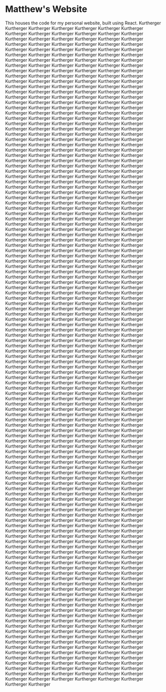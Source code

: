 # Matthew's Website
This houses the code for my personal website, built using React.
Kurtherger Kurtherger Kurtherger Kurtherger Kurtherger Kurtherger Kurtherger Kurtherger Kurtherger Kurtherger Kurtherger Kurtherger Kurtherger Kurtherger Kurtherger Kurtherger Kurtherger Kurtherger Kurtherger Kurtherger Kurtherger Kurtherger Kurtherger Kurtherger Kurtherger Kurtherger Kurtherger Kurtherger Kurtherger Kurtherger Kurtherger Kurtherger Kurtherger Kurtherger Kurtherger Kurtherger Kurtherger Kurtherger Kurtherger Kurtherger Kurtherger Kurtherger Kurtherger Kurtherger Kurtherger Kurtherger Kurtherger Kurtherger Kurtherger Kurtherger Kurtherger Kurtherger Kurtherger Kurtherger Kurtherger Kurtherger Kurtherger Kurtherger Kurtherger Kurtherger Kurtherger Kurtherger Kurtherger Kurtherger Kurtherger Kurtherger Kurtherger Kurtherger Kurtherger Kurtherger Kurtherger Kurtherger Kurtherger Kurtherger Kurtherger Kurtherger Kurtherger Kurtherger Kurtherger Kurtherger Kurtherger Kurtherger Kurtherger Kurtherger Kurtherger Kurtherger Kurtherger Kurtherger Kurtherger Kurtherger Kurtherger Kurtherger Kurtherger Kurtherger Kurtherger Kurtherger Kurtherger Kurtherger Kurtherger Kurtherger Kurtherger Kurtherger Kurtherger Kurtherger Kurtherger Kurtherger Kurtherger Kurtherger Kurtherger Kurtherger Kurtherger Kurtherger Kurtherger Kurtherger Kurtherger Kurtherger Kurtherger Kurtherger Kurtherger Kurtherger Kurtherger Kurtherger Kurtherger Kurtherger Kurtherger Kurtherger Kurtherger Kurtherger Kurtherger Kurtherger Kurtherger Kurtherger Kurtherger Kurtherger Kurtherger Kurtherger Kurtherger Kurtherger Kurtherger Kurtherger Kurtherger Kurtherger Kurtherger Kurtherger Kurtherger Kurtherger Kurtherger Kurtherger Kurtherger Kurtherger Kurtherger Kurtherger Kurtherger Kurtherger Kurtherger Kurtherger Kurtherger Kurtherger Kurtherger Kurtherger Kurtherger Kurtherger Kurtherger Kurtherger Kurtherger Kurtherger Kurtherger Kurtherger Kurtherger Kurtherger Kurtherger Kurtherger Kurtherger Kurtherger Kurtherger Kurtherger Kurtherger Kurtherger Kurtherger Kurtherger Kurtherger Kurtherger Kurtherger Kurtherger Kurtherger Kurtherger Kurtherger Kurtherger Kurtherger Kurtherger Kurtherger Kurtherger Kurtherger Kurtherger Kurtherger Kurtherger Kurtherger Kurtherger Kurtherger Kurtherger Kurtherger Kurtherger Kurtherger Kurtherger Kurtherger Kurtherger Kurtherger Kurtherger Kurtherger Kurtherger Kurtherger Kurtherger Kurtherger Kurtherger Kurtherger Kurtherger Kurtherger Kurtherger Kurtherger Kurtherger Kurtherger Kurtherger Kurtherger Kurtherger Kurtherger Kurtherger Kurtherger Kurtherger Kurtherger Kurtherger Kurtherger Kurtherger Kurtherger Kurtherger Kurtherger Kurtherger Kurtherger Kurtherger Kurtherger Kurtherger Kurtherger Kurtherger Kurtherger Kurtherger Kurtherger Kurtherger Kurtherger Kurtherger Kurtherger Kurtherger Kurtherger Kurtherger Kurtherger Kurtherger Kurtherger Kurtherger Kurtherger Kurtherger Kurtherger Kurtherger Kurtherger Kurtherger Kurtherger Kurtherger Kurtherger Kurtherger Kurtherger Kurtherger Kurtherger Kurtherger Kurtherger Kurtherger Kurtherger Kurtherger Kurtherger Kurtherger Kurtherger Kurtherger Kurtherger Kurtherger Kurtherger Kurtherger Kurtherger Kurtherger Kurtherger Kurtherger Kurtherger Kurtherger Kurtherger Kurtherger Kurtherger Kurtherger Kurtherger Kurtherger Kurtherger Kurtherger Kurtherger Kurtherger Kurtherger Kurtherger Kurtherger Kurtherger Kurtherger Kurtherger Kurtherger Kurtherger Kurtherger Kurtherger Kurtherger Kurtherger Kurtherger Kurtherger Kurtherger Kurtherger Kurtherger Kurtherger Kurtherger Kurtherger Kurtherger Kurtherger Kurtherger Kurtherger Kurtherger Kurtherger Kurtherger Kurtherger Kurtherger Kurtherger Kurtherger Kurtherger Kurtherger Kurtherger Kurtherger Kurtherger Kurtherger Kurtherger Kurtherger Kurtherger Kurtherger Kurtherger Kurtherger Kurtherger Kurtherger Kurtherger Kurtherger Kurtherger Kurtherger Kurtherger Kurtherger Kurtherger Kurtherger Kurtherger Kurtherger Kurtherger Kurtherger Kurtherger Kurtherger Kurtherger Kurtherger Kurtherger Kurtherger Kurtherger Kurtherger Kurtherger Kurtherger Kurtherger Kurtherger Kurtherger Kurtherger Kurtherger Kurtherger Kurtherger Kurtherger Kurtherger Kurtherger Kurtherger Kurtherger Kurtherger Kurtherger Kurtherger Kurtherger Kurtherger Kurtherger Kurtherger Kurtherger Kurtherger Kurtherger Kurtherger Kurtherger Kurtherger Kurtherger Kurtherger Kurtherger Kurtherger Kurtherger Kurtherger Kurtherger Kurtherger Kurtherger Kurtherger Kurtherger Kurtherger Kurtherger Kurtherger Kurtherger Kurtherger Kurtherger Kurtherger Kurtherger Kurtherger Kurtherger Kurtherger Kurtherger Kurtherger Kurtherger Kurtherger Kurtherger Kurtherger Kurtherger Kurtherger Kurtherger Kurtherger Kurtherger Kurtherger Kurtherger Kurtherger Kurtherger Kurtherger Kurtherger Kurtherger Kurtherger Kurtherger Kurtherger Kurtherger Kurtherger Kurtherger Kurtherger Kurtherger Kurtherger Kurtherger Kurtherger Kurtherger Kurtherger Kurtherger Kurtherger Kurtherger Kurtherger Kurtherger Kurtherger Kurtherger Kurtherger Kurtherger Kurtherger Kurtherger Kurtherger Kurtherger Kurtherger Kurtherger Kurtherger Kurtherger Kurtherger Kurtherger Kurtherger Kurtherger Kurtherger Kurtherger Kurtherger Kurtherger Kurtherger Kurtherger Kurtherger Kurtherger Kurtherger Kurtherger Kurtherger Kurtherger Kurtherger Kurtherger Kurtherger Kurtherger Kurtherger Kurtherger Kurtherger Kurtherger Kurtherger Kurtherger Kurtherger Kurtherger Kurtherger Kurtherger Kurtherger Kurtherger Kurtherger Kurtherger Kurtherger Kurtherger Kurtherger Kurtherger Kurtherger Kurtherger Kurtherger Kurtherger Kurtherger Kurtherger Kurtherger Kurtherger Kurtherger Kurtherger Kurtherger Kurtherger Kurtherger Kurtherger Kurtherger Kurtherger Kurtherger Kurtherger Kurtherger Kurtherger Kurtherger Kurtherger Kurtherger Kurtherger Kurtherger Kurtherger Kurtherger Kurtherger Kurtherger Kurtherger Kurtherger Kurtherger Kurtherger Kurtherger Kurtherger Kurtherger Kurtherger Kurtherger Kurtherger Kurtherger Kurtherger Kurtherger Kurtherger Kurtherger Kurtherger Kurtherger Kurtherger Kurtherger Kurtherger Kurtherger Kurtherger Kurtherger Kurtherger Kurtherger Kurtherger Kurtherger Kurtherger Kurtherger Kurtherger Kurtherger Kurtherger Kurtherger Kurtherger Kurtherger Kurtherger Kurtherger Kurtherger Kurtherger Kurtherger Kurtherger Kurtherger Kurtherger Kurtherger Kurtherger Kurtherger Kurtherger Kurtherger Kurtherger Kurtherger Kurtherger Kurtherger Kurtherger Kurtherger Kurtherger Kurtherger Kurtherger Kurtherger Kurtherger Kurtherger Kurtherger Kurtherger Kurtherger Kurtherger Kurtherger Kurtherger Kurtherger Kurtherger Kurtherger Kurtherger Kurtherger Kurtherger Kurtherger Kurtherger Kurtherger Kurtherger Kurtherger Kurtherger Kurtherger Kurtherger Kurtherger Kurtherger Kurtherger Kurtherger Kurtherger Kurtherger Kurtherger Kurtherger Kurtherger Kurtherger Kurtherger Kurtherger Kurtherger Kurtherger Kurtherger Kurtherger Kurtherger Kurtherger Kurtherger Kurtherger Kurtherger Kurtherger Kurtherger Kurtherger Kurtherger Kurtherger Kurtherger Kurtherger Kurtherger Kurtherger Kurtherger Kurtherger Kurtherger Kurtherger Kurtherger Kurtherger Kurtherger Kurtherger Kurtherger Kurtherger Kurtherger Kurtherger Kurtherger Kurtherger Kurtherger Kurtherger Kurtherger Kurtherger Kurtherger Kurtherger Kurtherger Kurtherger Kurtherger Kurtherger Kurtherger Kurtherger Kurtherger Kurtherger Kurtherger Kurtherger Kurtherger Kurtherger Kurtherger Kurtherger Kurtherger Kurtherger Kurtherger Kurtherger Kurtherger Kurtherger Kurtherger Kurtherger Kurtherger Kurtherger Kurtherger Kurtherger Kurtherger Kurtherger Kurtherger Kurtherger Kurtherger Kurtherger Kurtherger Kurtherger Kurtherger Kurtherger Kurtherger Kurtherger Kurtherger Kurtherger Kurtherger Kurtherger Kurtherger Kurtherger Kurtherger Kurtherger Kurtherger Kurtherger Kurtherger Kurtherger Kurtherger Kurtherger Kurtherger Kurtherger Kurtherger Kurtherger Kurtherger Kurtherger Kurtherger Kurtherger Kurtherger Kurtherger Kurtherger Kurtherger Kurtherger Kurtherger Kurtherger Kurtherger Kurtherger Kurtherger Kurtherger Kurtherger Kurtherger Kurtherger Kurtherger Kurtherger Kurtherger Kurtherger Kurtherger Kurtherger Kurtherger Kurtherger Kurtherger Kurtherger Kurtherger Kurtherger Kurtherger Kurtherger Kurtherger Kurtherger 

